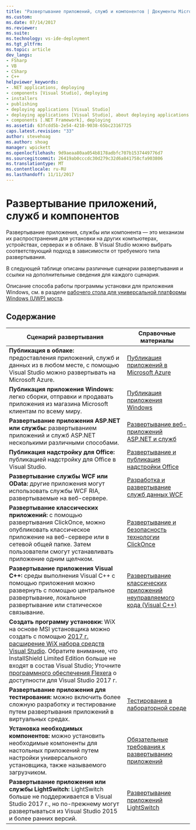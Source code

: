 ```yaml
---
title: "Развертывание приложений, служб и компонентов | Документы Microsoft"
ms.custom: 
ms.date: 07/14/2017
ms.reviewer: 
ms.suite: 
ms.technology: vs-ide-deployment
ms.tgt_pltfrm: 
ms.topic: article
dev_langs:
- FSharp
- VB
- CSharp
- C++
helpviewer_keywords:
- .NET applications, deploying
- components [Visual Studio], deploying
- installers
- publishing
- deploying applications [Visual Studio]
- deploying applications [Visual Studio], about deploying applications
- components [.NET Framework], deploying
ms.assetid: 63fcdd5b-2e54-4210-9038-65bc23167725
caps.latest.revision: "33"
author: stevehoag
ms.author: shoag
manager: wpickett
ms.openlocfilehash: 9d9aeaa80aa054b8178adbfc707b1537449776d7
ms.sourcegitcommit: 26419ab0cccdc30d279c32d6a841758cfa903806
ms.translationtype: MT
ms.contentlocale: ru-RU
ms.lasthandoff: 11/11/2017
---
```

# <a name="deploying-applications-services-and-components"></a>Развертывание приложений, служб и компонентов

Развертывание приложения, службы или компонента — это механизм их распространения для установки на других компьютерах, устройствах, серверах и в облаке. В Visual Studio можно выбрать соответствующий подход в зависимости от требуемого типа развертывания.  
  
В следующей таблице описаны различные сценарии развертывания и ссылки на дополнительные сведения для каждого сценария.  

Описание способа работы программы установки для приложения Windows, см. в разделе [рабочего стола для универсальной платформы Windows (UWP) моста](/windows/uwp/porting/desktop-to-uwp-root#convert).

 
## <a name="in-this-section"></a>Содержание  
  
| Сценарий развертывания | Справочные материалы |
| --- | --- |  
| **Публикация в облаке:** предоставления приложений, служб и данных из в любом месте, с помощью Visual Studio можно развертывать на Microsoft Azure.|[Публикация приложений в Microsoft Azure](http://msdn.microsoft.com/library/windowsazure/ee460772.aspx) |
| **Публикация приложения Windows:** легко сборки, отправки и продавать приложения из магазина Microsoft клиентам по всему миру. |[Публикация приложения Windows](https://developer.microsoft.com/store/publish-apps) |
| **Развертывание приложения ASP.NET или службы:** развертыванием приложений и служб ASP.NET несколькими различными способами.|[Развертывание веб-приложений ASP.NET и служб](http://www.asp.net/aspnet/overview/deployment) |
| **Публикация надстройку для Office:** публикацией надстройку для Office в Visual Studio. | [Развертывание и публикация надстройки Office](https://dev.office.com/docs/add-ins/publish/publish) |
| **Развертывание службы WCF или OData:** другие приложения могут использовать службы WCF RIA, развертываемые на веб-сервере. | [Разработка и развертывание служб данных WCF](https://docs.microsoft.com/dotnet/framework/data/wcf/developing-and-deploying-wcf-data-services) |
| **Развертывание классических приложений:** с помощью развертывания ClickOnce, можно опубликовать классическое приложение на веб-сервере или в сетевой общей папке. Затем пользователи смогут устанавливать приложение одним щелчком. | [Развертывание и безопасность технологии ClickOnce](../deployment/clickonce-security-and-deployment.md) |
| **Развертывание приложения Visual C++:** среды выполнения Visual C++ с помощью приложения можно развернуть с помощью центральное развертывание, локальное развертывание или статическое связывание. | [Развертывание классических приложений неуправляемого кода (Visual C++)](/cpp/ide/deploying-native-desktop-applications-visual-cpp.md) |
| **Создать программу установки:** WiX на основе MSI установщика можно создать с помощью [2017 г. расширение WiX набора средств Visual Studio](https://marketplace.visualstudio.com/items?itemName=RobMensching.WixToolsetVisualStudio2017Extension). Обратите внимание, что InstallShield Limited Edition больше не входят в состав Visual Studio; Уточните [программного обеспечения Flexera](http://learn.flexerasoftware.com/content/IS-EVAL-InstallShield-Limited-Edition-Visual-Studio) о доступности для Visual Studio 2017 г. |
| **Развертывание приложения для тестирования:** можно включить более сложную разработку и тестирование путем развертывания приложений в виртуальных средах.|[Тестирование в лабораторной среде](../test/lab-management/using-a-lab-environment-for-your-application-lifecycle.md) | 
| **Установка необходимых компонентов:** можно установить необходимые компоненты для настольных приложений путем настройки универсального установщика, также называемого загрузчиком.|[Обязательные требования к развертыванию приложений](../deployment/application-deployment-prerequisites.md) |
| **Развертывание приложения или службы LightSwitch:** LightSwitch больше не поддерживается в Visual Studio 2017 г., но по-прежнему могут развертываться из Visual Studio 2015 и более ранних версий. | [Развертывание приложений LightSwitch](http://msdn.microsoft.com/Library/4818d933-295c-4ecc-9148-7ad9ca28dcdb) |  
